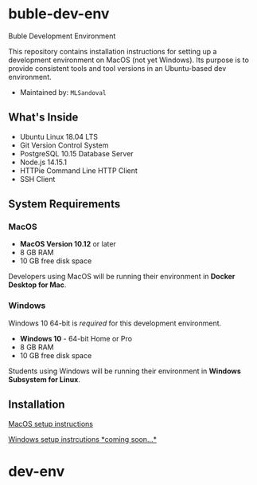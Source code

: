 # buble-dev-env

Buble Development Environment

This repository contains installation instructions for setting up a development environment on MacOS (not yet Windows). Its purpose is to provide consistent tools and tool versions in an Ubuntu-based dev environment.

- Maintained by: `MLSandoval`

## What's Inside

- Ubuntu Linux 18.04 LTS
- Git Version Control System
- PostgreSQL 10.15 Database Server
- Node.js 14.15.1
- HTTPie Command Line HTTP Client
- SSH Client

## System Requirements

### MacOS

- **MacOS Version 10.12** or later
- 8 GB RAM
- 10 GB free disk space

Developers using MacOS will be running their environment in **Docker Desktop for Mac**.

### Windows

Windows 10 64-bit is _required_ for this development environment. 

- **Windows 10** - 64-bit Home or Pro
- 8 GB RAM
- 10 GB free disk space

Students using Windows will be running their environment in **Windows Subsystem for Linux**.

## Installation

[MacOS setup instructions](mac_setup.md)

[Windows setup instrcutions \*coming soon...\*](windows_setup.md)
# dev-env

